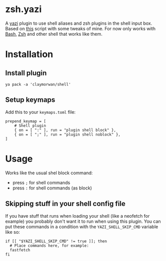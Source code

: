 # zsh.yazi

A [yazi](https://github.com/sxyazi/yazi) plugin to use shell aliases and zsh plugins in the shell input box.
Based on [this](https://github.com/sxyazi/yazi/issues/1206#issuecomment-2188759899) script with some tweaks of mine.
For now only works with [Bash](https://www.gnu.org/software/bash/), [Zsh](https://www.zsh.org/) and other shell that works like them.

# Installation
## Install plugin
```
ya pack -a 'claymorwan/shell'
```
## Setup keymaps
Add this to your `keymaps.toml` file:
```
prepend_keymap = [
	# Shell plugin
	{ on = [ ":" ], run = "plugin shell block" },
	{ on = [ ";" ], run = "plugin shell noblock" },
]
```

# Usage
Works like the usual shel block command: 
- press `;` for shell commands
- press `:` for shell commands (as block)

## Skipping stuff in your shell config file
If you have stuff that runs when loading your shell (like a neofetch for example) you probably don't want it to run when using this plugin.
You can put these commands in a condition with the `YAZI_SHELL_SKIP_CMD` variable like so:
```
if [[ "$YAZI_SHELL_SKIP_CMD" != true ]]; then
  # Place commands here, for example:
  fastfetch
fi
```
